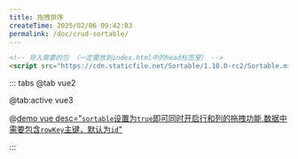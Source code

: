 ```yaml
---
title: 拖拽排序
createTime: 2025/02/06 09:42:03
permalink: /doc/crud-sortable/
---
```


```html
<!-- 导入需要的包 （一定要放到index.html中的head标签里） -->
<script src="https://cdn.staticfile.net/Sortable/1.10.0-rc2/Sortable.min.js"></script>
```

::: tabs
@tab vue2

@tab:active vue3

@[demo vue desc="`sortable`设置为`true`即可同时开启行和列的拖拽功能,数据中需要包含`rowKey`主键，默认为`id`"](../../../examples/crud/crud-sortable.vue)

:::

